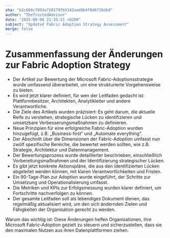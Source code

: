 ```yaml
---
sha: "b2c660c7893e720179fb5342aad9b4f8d6f26db9"
author: "TheTrustedAdvisor"
date: "2025-08-08 21:35:21 +0200"
subject: "Updated Fabric Adoption Strategy Assessment"
merge: false
---
```


# Zusammenfassung der Änderungen zur Fabric Adoption Strategy

- Der Artikel zur Bewertung der Microsoft Fabric-Adoptionsstrategie wurde umfassend überarbeitet, um eine strukturierte Vorgehensweise zu bieten.
- Es wird jetzt klarer definiert, für wen der Leitfaden gedacht ist: Plattformbesitzer, Architekten, Analytikleiter und andere Verantwortliche.
- Die Ziele des Artikels wurden präzisiert: Es geht darum, die aktuelle Reife zu verstehen, strategische Lücken zu identifizieren und umsetzbare Verbesserungsmaßnahmen zu definieren.
- Neue Prinzipien für eine erfolgreiche Fabric-Adoption wurden hinzugefügt, z.B. „Business-first“ und „Automate everything“.
- Der Abschnitt über die Dimensionen der Fabric-Adoption umfasst nun zwölf spezifische Bereiche, die bewertet werden sollten, wie z.B. Strategie, Architektur und Datenmanagement.
- Der Bewertungsprozess wurde detaillierter beschrieben, einschließlich Vorbereitungsmaßnahmen und der Identifizierung strategischer Lücken.
- Es gibt jetzt konkrete Aktionspläne, die aus den identifizierten Lücken abgeleitet werden können, mit klaren Verantwortlichkeiten und Fristen.
- Ein 90-Tage-Plan zur Adoption wurde eingeführt, der Schritte zur Umsetzung und Operationalisierung umfasst.
- Die Metriken und KPIs zur Erfolgsmessung wurden klarer definiert, um Fortschritte nachverfolgen zu können.
- Der gesamte Leitfaden soll als lebendiges Dokument dienen, das regelmäßig aktualisiert wird, um den sich ändernden Zielen und Fähigkeiten der Organisation gerecht zu werden.

Warum das wichtig ist: Diese Änderungen helfen Organisationen, ihre Microsoft Fabric-Adoption gezielt zu steuern und sicherzustellen, dass sie den maximalen Nutzen aus ihren Datenplattformen ziehen.

